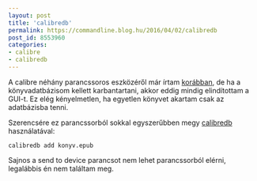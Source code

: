 ```yaml
---
layout: post
title: 'calibredb'
permalink: https://commandline.blog.hu/2016/04/02/calibredb
post_id: 8553960
categories: 
- calibre
- calibredb
---
```


A calibre néhány parancssoros eszközéről már írtam 
[korábban](http://commandline.blog.hu/tags/calibre), de ha a könyvadatbázisom kellett karbantartani, akkor eddig mindig elindítottam a GUI-t. Ez elég kényelmetlen, ha egyetlen könyvet akartam csak az adatbázisba tenni.

Szerencsére ez parancssorból sokkal egyszerűbben megy 
[calibredb](https://manual.calibre-ebook.com/generated/en/calibredb.html) használatával:

```
calibredb add konyv.epub
```

Sajnos a 
send to device parancsot nem lehet parancssorból elérni, legalábbis én nem találtam meg.

 

 